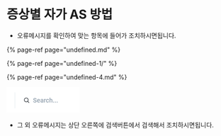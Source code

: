 # 증상별 자가 AS 방법

* 오류메시지를 확인하여 맞는 항목에 들어가 조치하시면됩니다.

{% page-ref page="undefined.md" %}

{% page-ref page="undefined-1/" %}

{% page-ref page="undefined-4.md" %}

![&#xC0C1;&#xB2E8; &#xC624;&#xB978;&#xCABD; &#xAC80;&#xC0C9;&#xBC84;&#xD2BC;](../../.gitbook/assets/.png%20%2813%29.png)

* 그 외 오류메시지는 상단 오른쪽에 검색버튼에서 검색해서 조치하시면됩니다.



